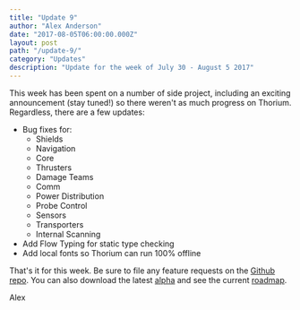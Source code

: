 ```yaml
---
title: "Update 9"
author: "Alex Anderson"
date: "2017-08-05T06:00:00.000Z"
layout: post
path: "/update-9/"
category: "Updates"
description: "Update for the week of July 30 - August 5 2017"
---
```


This week has been spent on a number of side project, including an exciting announcement (stay tuned!) so there weren't as much progress on Thorium. Regardless, there are a few updates:

* Bug fixes for:
  * Shields
  * Navigation
  * Core
  * Thrusters
  * Damage Teams
  * Comm
  * Power Distribution
  * Probe Control
  * Sensors
  * Transporters
  * Internal Scanning
* Add Flow Typing for static type checking
* Add local fonts so Thorium can run 100% offline

That's it for this week. Be sure to file any feature requests on the [Github repo](https://github.com/Thorium-Sim/thorium/issues). You can also download the latest [alpha](https://github.com/Thorium-Sim/thorium/releases) and see the current [roadmap](https://github.com/Thorium-Sim/thorium/projects/2).

Alex
